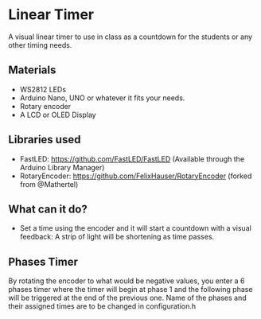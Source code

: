 # Linear Timer
 A visual linear timer to use in class as a countdown for the students or any other timing needs.

## Materials

* WS2812 LEDs
* Arduino Nano, UNO or whatever it fits your needs.
* Rotary encoder
* A LCD or OLED Display

## Libraries used

  * FastLED: https://github.com/FastLED/FastLED  (Available through the Arduino Library Manager)
  * RotaryEncoder: https://github.com/FelixHauser/RotaryEncoder (forked from @Mathertel)

## What can it do?

  * Set a time using the encoder and it will start a countdown with a visual feedback: A strip of light will be shortening as time passes.

## Phases Timer

By rotating the encoder to what would be negative values, you enter a 6 phases timer where the timer will begin at phase 1 and the following phase will be triggered at the end of the previous one. Name of the phases and their assigned times are to be changed in configuration.h
